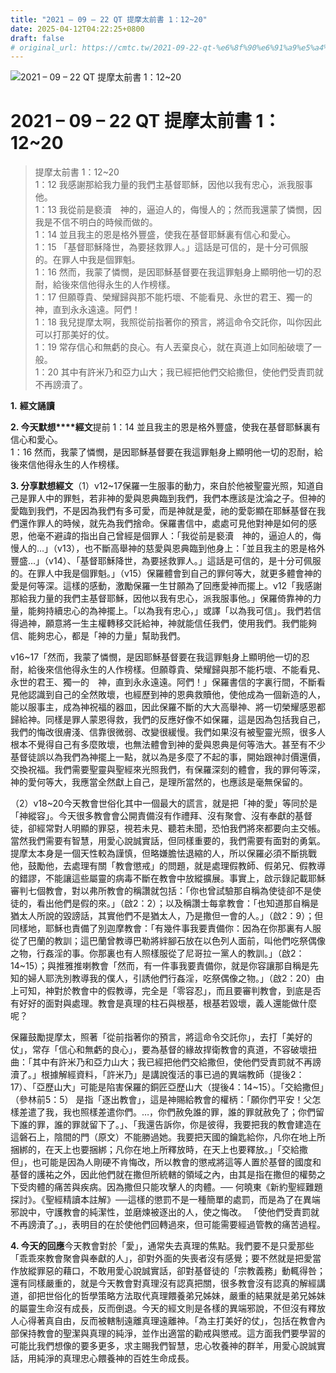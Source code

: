 ```yaml
---
title: "2021 – 09 – 22 QT 提摩太前書 1：12~20"
date: 2025-04-12T04:22:25+0800
draft: false
# original_url: https://cmtc.tw/2021-09-22-qt-%e6%8f%90%e6%91%a9%e5%a4%aa%e5%89%8d%e6%9b%b8-1%ef%bc%9a1220
---
```


![2021 – 09 – 22 QT 提摩太前書 1：12\~20](/images/qt.jpg   "2021 – 09 – 22 QT 提摩太前書 1：12\~20")

# 2021 – 09 – 22 QT 提摩太前書 1：12\~20

> 提摩太前書 1：12\~20  
> 1：12 我感謝那給我力量的我們主基督耶穌，因他以我有忠心，派我服事他。  
> 1：13 我從前是褻瀆　神的，逼迫人的，侮慢人的；然而我還蒙了憐憫，因我是不信不明白的時候而做的。  
> 1：14 並且我主的恩是格外豐盛，使我在基督耶穌裏有信心和愛心。  
> 1：15 「基督耶穌降世，為要拯救罪人。」這話是可信的，是十分可佩服的。在罪人中我是個罪魁。  
> 1：16 然而，我蒙了憐憫，是因耶穌基督要在我這罪魁身上顯明他一切的忍耐，給後來信他得永生的人作榜樣。  
> 1：17 但願尊貴、榮耀歸與那不能朽壞、不能看見、永世的君王、獨一的　神，直到永永遠遠。阿們！  
> 1：18 我兒提摩太啊，我照從前指著你的預言，將這命令交託你，叫你因此可以打那美好的仗。  
> 1：19 常存信心和無虧的良心。有人丟棄良心，就在真道上如同船破壞了一般。  
> 1：20 其中有許米乃和亞力山大；我已經把他們交給撒但，使他們受責罰就不再謗瀆了。

**1.** **經文誦讀**

**2. 今天默想****經文**提前 1：14 並且我主的恩是格外豐盛，使我在基督耶穌裏有信心和愛心。  
1：16 然而，我蒙了憐憫，是因耶穌基督要在我這罪魁身上顯明他一切的忍耐，給後來信他得永生的人作榜樣。

**3. 分享默想經文**（1）v12\~17保羅一生服事的動力，來自於他被聖靈光照，知道自己是罪人中的罪𣁽，若非神的愛與恩典臨到我們，我們本應該是沈淪之子。但神的愛臨到我們，不是因為我們有多可愛，而是神就是愛，祂的愛彰顯在耶穌基督在我們還作罪人的時候，就先為我們捨命。保羅書信中，處處可見他對神是如何的感恩，他毫不避諱的指出自己曾經是個罪人：「我從前是褻瀆　神的，逼迫人的，侮慢人的…」（v13），也不斷高舉神的慈愛與恩典臨到他身上：「並且我主的恩是格外豐盛…」（v14）、「基督耶穌降世，為要拯救罪人。」這話是可信的，是十分可佩服的。在罪人中我是個罪魁。」（v15）保羅體會到自己的罪何等大，就更多體會神的愛是何等深。這樣的感動，激勵保羅一生甘願為了回應愛神而擺上。v12「我感謝那給我力量的我們主基督耶穌，因他以我有忠心，派我服事他。」保羅倚靠神的力量，能夠持續忠心的為神擺上。「以為我有忠心，」或譯「以為我可信」。我們若信得過神，願意將一生主權轉移交託給神，神就能信任我們，使用我們。我們能夠信、能夠忠心，都是「神的力量」幫助我們。

v16\~17「然而，我蒙了憐憫，是因耶穌基督要在我這罪魁身上顯明他一切的忍耐，給後來信他得永生的人作榜樣。但願尊貴、榮耀歸與那不能朽壞、不能看見、永世的君王、獨一的　神，直到永永遠遠。阿們！」保羅書信的字裏行間，不斷看見他認識到自己的全然敗壞，也經歷到神的恩典救贖他，使他成為一個新造的人，能以服事主，成為神祝福的器皿，因此保羅不斷的大大高舉神、將一切榮耀感恩都歸給神。同樣是罪人蒙恩得救，我們的反應好像不如保羅，這是因為包括我自己，我們的悔改很膚淺、信靠很微弱、改變很緩慢。我們如果沒有被聖靈光照，很多人根本不覺得自己有多麼敗壞，也無法體會到神的愛與恩典是何等浩大。甚至有不少基督徒誤以為我們為神擺上一點，就以為是多麼了不起的事，開始跟神討價還價，交換祝福。我們需要聖靈與聖經來光照我們，有保羅深刻的體會，我的罪何等深，神的愛何等大，我應當全然獻上自己，是理所當然的，也應該是毫無保留的。

（2）v18\~20今天教會世俗化其中一個最大的謊言，就是把「神的愛」等同於是「神縱容」。今天很多教會會公開責備沒有作禮拜、沒有聚會、沒有奉獻的基督徒，卻經常對人明顯的罪惡，視若未見、聽若未聞，恐怕我們將來都要向主交帳。當然我們需要有智慧，用愛心說誠實話，但同樣重要的，我們需要有面對的勇氣。提摩太本身是一個天性較為謹慎，但略嫌膽怯退縮的人，所以保羅必須不斷挑戰他，鼓勵他，去處理有關「教會懲戒」的問題，就是處理假教師、假弟兄、假教導的錯謬，不能讓這些屬靈的病毒不斷在教會中放縱擴展。事實上，啟示錄記載耶穌審判七個教會，對以弗所教會的稱讚就包括：「你也曾試驗那自稱為使徒卻不是使徒的，看出他們是假的來。」（啟2：2）；以及稱讚士每拿教會：「也知道那自稱是猶太人所說的毀謗話，其實他們不是猶太人，乃是撒但一會的人。」（啟2：9）；但同樣地，耶穌也責備了別迦摩教會：「有幾件事我要責備你：因為在你那裏有人服從了巴蘭的教訓；這巴蘭曾教導巴勒將絆腳石放在以色列人面前，叫他們吃祭偶像之物，行姦淫的事。你那裏也有人照樣服從了尼哥拉一黨人的教訓。」（啟2：14\~15）；與推雅推喇教會「然而，有一件事我要責備你，就是你容讓那自稱是先知的婦人耶洗別教導我的僕人，引誘他們行姦淫，吃祭偶像之物。」（啟2：20）由上可知，神對於教會中的假教導，完全是「零容忍」，而且要審判教會，到底是否有好好的面對與處理。教會是真理的柱石與根基，根基若毀壞，義人還能做什麼呢？

保羅鼓勵提摩太，照著「從前指著你的預言，將這命令交託你」，去打「美好的仗」，常存「信心和無虧的良心」，要為基督的緣故捍衛教會的真道，不容破壞扭曲：「其中有許米乃和亞力山大；我已經把他們交給撒但，使他們受責罰就不再謗瀆了。」根據解經資料，「許米乃」是講說復活的事已過的異端教師（提後2：17）、「亞歷山大」可能是陷害保羅的銅匠亞歷山大（提後4：14\~15）。「交給撒但」（參林前5：5） 是指「逐出教會」，這是神賜給教會的權柄：「願你們平安！父怎樣差遣了我，我也照樣差遣你們。…，你們赦免誰的罪，誰的罪就赦免了；你們留下誰的罪，誰的罪就留下了。」、「我還告訴你，你是彼得，我要把我的教會建造在這磐石上，陰間的門（原文）不能勝過她。我要把天國的鑰匙給你，凡你在地上所捆綁的，在天上也要捆綁；凡你在地上所釋放時，在天上也要釋放。」「交給撒但」，也可能是因為人剛硬不肯悔改，所以教會的懲戒將這等人置於基督的國度和基督的護祐之外，因此他們就在撒但所統轄的領域之內，由其是指在撒但的權勢之下受肉體的痛苦與疾病。因為撒但只能攻擊人的肉體。── 何曉東《新約聖經難題探討》。《聖經精讀本註解》──這樣的懲罰不是一種簡單的處罰，而是為了在異端邪說中，守護教會的純潔性，並磨煉被逐出的人，使之悔改。 「使他們受責罰就不再謗瀆了。」，表明目的在於使他們回轉過來，但可能需要經過管教的痛苦過程。

**4. 今天的回應**今天教會對於「愛」，通常失去真理的焦點。我們要不是只愛那些「乖乖來教會聚會與奉獻的人」，卻對外面的失喪者沒有感覺；要不然就是把愛當作放縱罪惡的藉口，不敢用愛心說誠實話，卻對基督徒的「宗教義務」動輒得咎；還有同樣嚴重的，就是今天教會對真理沒有認真把關，很多教會沒有認真的解經講道，卻把世俗化的哲學策略方法取代真理餵養弟兄姊妹，嚴重的結果就是弟兄姊妹的屬靈生命沒有成長，反而倒退。今天的經文則是各樣的異端邪說，不但沒有釋放人心得著真自由，反而被轄制遠離真理遠離神。「為主打美好的仗」，包括在教會內部保持教會的聖潔與真理的純淨，並作出適當的勸戒與懲戒。這方面我們要學習的可能比我們想像的要多更多，求主賜我們智慧，忠心牧養神的群羊，用愛心說誠實話，用純淨的真理忠心餵養神的百姓生命成長。